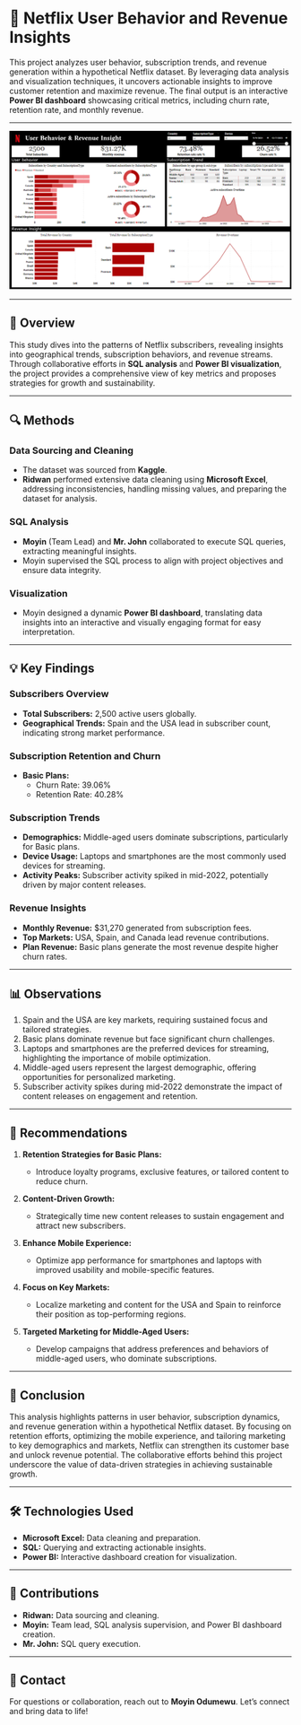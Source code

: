 # 🎥 Netflix User Behavior and Revenue Insights  

This project analyzes user behavior, subscription trends, and revenue generation within a hypothetical Netflix dataset. By leveraging data analysis and visualization techniques, it uncovers actionable insights to improve customer retention and maximize revenue. The final output is an interactive **Power BI dashboard** showcasing critical metrics, including churn rate, retention rate, and monthly revenue.

---

![Furniture Sales Dashboard](https://github.com/M0Data/Netflix-user-behaviour-and-revenue-insight/blob/main/netflix%20visual.PNG?raw=true)

---

## 📖 **Overview**

This study dives into the patterns of Netflix subscribers, revealing insights into geographical trends, subscription behaviors, and revenue streams. Through collaborative efforts in **SQL analysis** and **Power BI visualization**, the project provides a comprehensive view of key metrics and proposes strategies for growth and sustainability.

---

## 🔍 **Methods**

### **Data Sourcing and Cleaning**
- The dataset was sourced from **Kaggle**.  
- **Ridwan** performed extensive data cleaning using **Microsoft Excel**, addressing inconsistencies, handling missing values, and preparing the dataset for analysis.  

### **SQL Analysis**
- **Moyin** (Team Lead) and **Mr. John** collaborated to execute SQL queries, extracting meaningful insights.  
- Moyin supervised the SQL process to align with project objectives and ensure data integrity.  

### **Visualization**
- Moyin designed a dynamic **Power BI dashboard**, translating data insights into an interactive and visually engaging format for easy interpretation.  

---

## 💡 **Key Findings**

### **Subscribers Overview**
- **Total Subscribers:** 2,500 active users globally.  
- **Geographical Trends:** Spain and the USA lead in subscriber count, indicating strong market performance.  

### **Subscription Retention and Churn**
- **Basic Plans:**  
  - Churn Rate: 39.06%  
  - Retention Rate: 40.28%  

### **Subscription Trends**
- **Demographics:** Middle-aged users dominate subscriptions, particularly for Basic plans.  
- **Device Usage:** Laptops and smartphones are the most commonly used devices for streaming.  
- **Activity Peaks:** Subscriber activity spiked in mid-2022, potentially driven by major content releases.  

### **Revenue Insights**
- **Monthly Revenue:** $31,270 generated from subscription fees.  
- **Top Markets:** USA, Spain, and Canada lead revenue contributions.  
- **Plan Revenue:** Basic plans generate the most revenue despite higher churn rates.  

---

## 📊 **Observations**
1. Spain and the USA are key markets, requiring sustained focus and tailored strategies.  
2. Basic plans dominate revenue but face significant churn challenges.  
3. Laptops and smartphones are the preferred devices for streaming, highlighting the importance of mobile optimization.  
4. Middle-aged users represent the largest demographic, offering opportunities for personalized marketing.  
5. Subscriber activity spikes during mid-2022 demonstrate the impact of content releases on engagement and retention.  

---

## 🎯 **Recommendations**

1. **Retention Strategies for Basic Plans:**  
   - Introduce loyalty programs, exclusive features, or tailored content to reduce churn.  

2. **Content-Driven Growth:**  
   - Strategically time new content releases to sustain engagement and attract new subscribers.  

3. **Enhance Mobile Experience:**  
   - Optimize app performance for smartphones and laptops with improved usability and mobile-specific features.  

4. **Focus on Key Markets:**  
   - Localize marketing and content for the USA and Spain to reinforce their position as top-performing regions.  

5. **Targeted Marketing for Middle-Aged Users:**  
   - Develop campaigns that address preferences and behaviors of middle-aged users, who dominate subscriptions.  

---

## 🏁 **Conclusion**

This analysis highlights patterns in user behavior, subscription dynamics, and revenue generation within a hypothetical Netflix dataset. By focusing on retention efforts, optimizing the mobile experience, and tailoring marketing to key demographics and markets, Netflix can strengthen its customer base and unlock revenue potential. The collaborative efforts behind this project underscore the value of data-driven strategies in achieving sustainable growth.  

---

## 🛠️ **Technologies Used**
- **Microsoft Excel:** Data cleaning and preparation.  
- **SQL:** Querying and extracting actionable insights.  
- **Power BI:** Interactive dashboard creation for visualization.  

---

## 🤝 **Contributions**
- **Ridwan:** Data sourcing and cleaning.  
- **Moyin:** Team lead, SQL analysis supervision, and Power BI dashboard creation.  
- **Mr. John:** SQL query execution.  

---

## 📩 **Contact**
For questions or collaboration, reach out to **Moyin Odumewu**. Let’s connect and bring data to life!  
```
